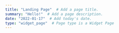 ```yaml
---
title: "Landing Page"  # Add a page title.
summary: "Hello!"  # Add a page description.
date: "2022-01-17"  # Add today's date.
type: "widget_page"  # Page type is a Widget Page
---
```

